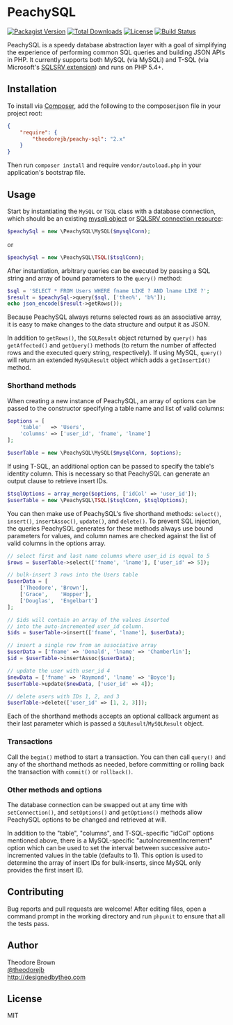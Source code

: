 # PeachySQL

[![Packagist Version](https://img.shields.io/packagist/v/theodorejb/peachy-sql.svg)](https://packagist.org/packages/theodorejb/peachy-sql) [![Total Downloads](https://img.shields.io/packagist/dt/theodorejb/peachy-sql.svg)](https://packagist.org/packages/theodorejb/peachy-sql) [![License](https://img.shields.io/packagist/l/theodorejb/peachy-sql.svg)](https://packagist.org/packages/theodorejb/peachy-sql) [![Build Status](https://travis-ci.org/theodorejb/peachy-sql.svg?branch=master)](https://travis-ci.org/theodorejb/peachy-sql)

PeachySQL is a speedy database abstraction layer with a goal of simplifying the experience of performing common SQL queries and building JSON APIs in PHP. It currently supports both MySQL (via MySQLi) and T-SQL (via Microsoft's [SQLSRV extension](http://www.php.net/manual/en/book.sqlsrv.php)) and runs on PHP 5.4+.

## Installation

To install via [Composer](https://getcomposer.org/), add the following to the composer.json file in your project root:

```json
{
    "require": {
        "theodorejb/peachy-sql": "2.x"
    }
}
```

Then run `composer install` and require `vendor/autoload.php` in your application's bootstrap file.

## Usage

Start by instantiating the `MySQL` or `TSQL` class with a database connection, which should be an existing [mysqli object](http://www.php.net/manual/en/mysqli.construct.php) or [SQLSRV connection resource](http://www.php.net/manual/en/function.sqlsrv-connect.php):

```php
$peachySql = new \PeachySQL\MySQL($mysqlConn);
```
or
```php
$peachySql = new \PeachySQL\TSQL($tsqlConn);
```

After instantiation, arbitrary queries can be executed by passing a SQL string and array of bound parameters to the `query()` method:

```php
$sql = 'SELECT * FROM Users WHERE fname LIKE ? AND lname LIKE ?';
$result = $peachySql->query($sql, ['theo%', 'b%']);
echo json_encode($result->getRows());
```

Because PeachySQL always returns selected rows as an associative array, it is easy to make changes to the data structure and output it as JSON.

In addition to `getRows()`, the `SQLResult` object returned by `query()` has `getAffected()` and `getQuery()` methods (to return the number of affected rows and the executed query string, respectively). If using MySQL, `query()` will return an extended `MySQLResult` object which adds a `getInsertId()` method.

### Shorthand methods

When creating a new instance of PeachySQL, an array of options can be passed to the constructor specifying a table name and list of valid columns:

```php
$options = [
    'table'   => 'Users',
	'columns' => ['user_id', 'fname', 'lname']
];

$userTable = new \PeachySQL\MySQL($mysqlConn, $options);
```

If using T-SQL, an additional option can be passed to specify the table's identity column. This is necessary so that PeachySQL can generate an output clause to retrieve insert IDs.

```php
$tsqlOptions = array_merge($options, ['idCol' => 'user_id']);
$userTable = new \PeachySQL\TSQL($tsqlConn, $tsqlOptions);
```

You can then make use of PeachySQL's five shorthand methods: `select()`, `insert()`, `insertAssoc()`, `update()`, and `delete()`. To prevent SQL injection, the queries PeachySQL generates for these methods always use bound parameters for values, and column names are checked against the list of valid columns in the options array.

```php
// select first and last name columns where user_id is equal to 5
$rows = $userTable->select(['fname', 'lname'], ['user_id' => 5]);

// bulk-insert 3 rows into the Users table
$userData = [
    ['Theodore', 'Brown'],
    ['Grace',    'Hopper'],
    ['Douglas',  'Engelbart']
];

// $ids will contain an array of the values inserted 
// into the auto-incremented user_id column.
$ids = $userTable->insert(['fname', 'lname'], $userData);

// insert a single row from an associative array
$userData = ['fname' => 'Donald', 'lname' => 'Chamberlin'];
$id = $userTable->insertAssoc($userData);

// update the user with user_id 4
$newData = ['fname' => 'Raymond', 'lname' => 'Boyce'];
$userTable->update($newData, ['user_id' => 4]);

// delete users with IDs 1, 2, and 3
$userTable->delete(['user_id' => [1, 2, 3]]);
```

Each of the shorthand methods accepts an optional callback argument as their last parameter which is passed a `SQLResult`/`MySQLResult` object.

### Transactions

Call the `begin()` method to start a transaction. You can then call `query()` and any of the shorthand methods as needed, before committing or rolling back the transaction with `commit()` or `rollback()`.

### Other methods and options

The database connection can be swapped out at any time with `setConnection()`, and `setOptions()` and `getOptions()` methods allow PeachySQL options to be changed and retrieved at will. 

In addition to the "table", "columns", and T-SQL-specific "idCol" options mentioned above, there is a MySQL-specific "autoIncrementIncrement" option which can be used to set the interval between successive auto-incremented values in the table (defaults to 1). This option is used to determine the array of insert IDs for bulk-inserts, since MySQL only provides the first insert ID.

## Contributing

Bug reports and pull requests are welcome! After editing files, open a command prompt in the working directory and run `phpunit` to ensure that all the tests pass.

## Author

Theodore Brown  
[@theodorejb](https://twitter.com/theodorejb)  
<http://designedbytheo.com>

## License

MIT

